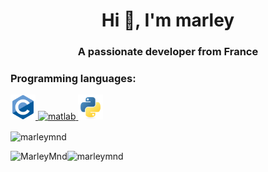 <h1 align="center">Hi 👋, I'm marley</h1>
<h3 align="center">A passionate developer from France</h3>

<h3 align="left"> Programming languages:</h3>

<p align="left"> <a href="https://www.cprogramming.com/" target="_blank" rel="noreferrer"> <img src="https://raw.githubusercontent.com/devicons/devicon/master/icons/c/c-original.svg" alt="c" width="40" height="40"/> </a> <a href="https://www.mathworks.com/" target="_blank" rel="noreferrer"> <img src="https://upload.wikimedia.org/wikipedia/commons/2/21/Matlab_Logo.png" alt="matlab" width="40" height="40"/> </a> <a href="https://www.python.org" target="_blank" rel="noreferrer"> <img src="https://raw.githubusercontent.com/devicons/devicon/master/icons/python/python-original.svg" alt="python" width="40" height="40"/> </a> </p>



<p><img align="center" src="https://github-readme-stats.vercel.app/api/top-langs?username=marleymnd&show_icons=true&theme=dark&locale=en&layout=compact" alt="marleymnd" /></p>

<p><img align="left" src="https://github-readme-stats.vercel.app/api?username=MarleyMnd&show_icons=true&locale=en" alt="MarleyMnd" /></p>

<p><img align="left" src="https://github-readme-streak-stats.herokuapp.com/?user=marleymnd&theme=dark" alt="marleymnd" /></p>
